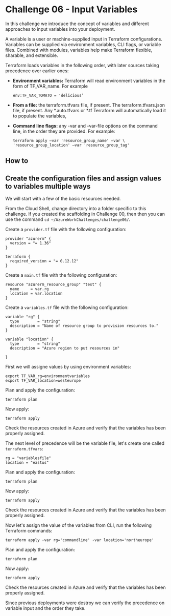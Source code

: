 Challenge 06 - Input Variables
=======

In this challenge we introduce the concept of variables and different approaches to input variables into your deployment. 

A variable is a user or machine-supplied input in Terraform configurations. Variables can be supplied via environment variables, CLI flags, or variable files. Combined with modules, variables help make Terraform flexible, sharable, and extensible.

Terraform loads variables in the following order, with later sources taking precedence over earlier ones:

- **Environment variables:** Terraform will read environment variables in the form of TF_VAR_name. For example

	 ``env:TF_VAR_TOMATO = 'delicious’ ``

- **From a file:** the terraform.tfvars file, if present. The terraform.tfvars.json file, if present. Any *.auto.tfvars or *.tf Terraform will automatically load it to populate the variables,

- **Command line flags:** any -var and -var-file options on the command line, in the order they are provided. For example: 

    ``terraform apply –var 'resource_group_name' –var \ 'resource_group_location' –var 'resource_group_tag'``

## How to

## Create the configuration files and assign values to variables multiple ways

We will start with a few of the basic resources needed.

From the Cloud Shell, change directory into a folder specific to this challenge. If you created the scaffolding in Challenge 00, then then you can use the command `cd ~/AzureWorkChallenges/challenge06/`.

Create a `provider.tf` file with the following configuration:

```hcl
provider "azurerm" {
  version = "= 1.36"
}

terraform {
  required_version = "= 0.12.12"
}
```

Create a `main.tf` file with the following configuration:

```
resource "azurerm_resource_group" "test" {
  name     = var.rg
  location = var.location
}
```
Create a `variables.tf` file with the following configuration: 

```
variable "rg" {
  type        = "string"
  description = "Name of resource group to provision resources to."
}

variable "location" {
  type        = "string"
  description = "Azure region to put resources in"

}
```

First we will assigne values by using environment variables: 

```
export TF_VAR_rg=environmentvariables
export TF_VAR_location=westeurope
```
Plan and apply the configuration: 

```
terraform plan 
```
Now apply: 
```
terraform apply 
```
Check the resources created in Azure and verify that the variables has been properly assigned. 

The next level of precedence will be the variable file, let's create one called `terraform.tfvars`:

```
rg = "variablesfile" 
location = "eastus" 
```
Plan and apply the configuration: 

```
terraform plan 
```
Now apply: 
```
terraform apply 
```
Check the resources created in Azure and verify that the variables has been properly assigned. 

Now let's assign the value of the variables from CLI, run the following Terraform commands: 

``` terraform apply -var rg='commandline' -var location='northeurope' ```

Plan and apply the configuration: 

```
terraform plan 
```
Now apply: 
```
terraform apply 
```

Check the resources created in Azure and verify that the variables has been properly assigned. 

Since previous deployments were destroy we can verify the precedence on variable input and the order they take. 


